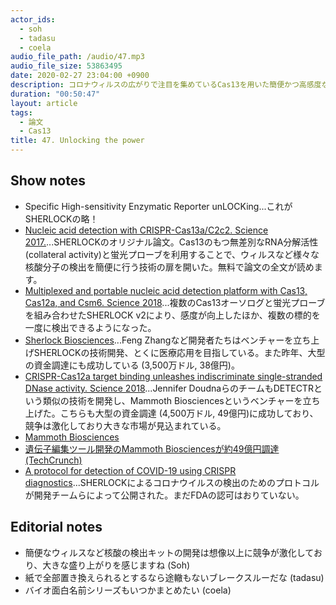 ```yaml
---
actor_ids:
  - soh
  - tadasu
  - coela
audio_file_path: /audio/47.mp3
audio_file_size: 53863495 
date: 2020-02-27 23:04:00 +0900
description: コロナウィルスの広がりで注目を集めているCas13を用いた簡便かつ高感度な核酸検出法、SHERLOCKという技術について原著論文を紹介しました。
duration: "00:50:47"
layout: article
tags: 
  - 論文
  - Cas13
title: 47. Unlocking the power
---
```


## Show notes
- Specific High-sensitivity Enzymatic Reporter unLOCKing...これがSHERLOCKの略！
- [Nucleic acid detection with CRISPR-Cas13a/C2c2. Science 2017.](https://www.ncbi.nlm.nih.gov/pubmed/28408723)...SHERLOCKのオリジナル論文。Cas13のもつ無差別なRNA分解活性 (collateral activity)と蛍光プローブを利用することで、ウィルスなど様々な核酸分子の検出を簡便に行う技術の扉を開いた。無料で論文の全文が読めます。
- [Multiplexed and portable nucleic acid detection platform with Cas13, Cas12a, and Csm6. Science 2018](https://www.ncbi.nlm.nih.gov/pubmed/29449508)...複数のCas13オーソログと蛍光プローブを組み合わせたSHERLOCK v2により、感度が向上したほか、複数の標的を一度に検出できるようになった。
- [Sherlock Biosciences](https://sherlock.bio/)...Feng Zhangなど開発者たちはベンチャーを立ち上げSHERLOCKの技術開発、とくに医療応用を目指している。また昨年、大型の資金調達にも成功している (3,500万ドル, 38億円)。
- [CRISPR-Cas12a target binding unleashes indiscriminate single-stranded DNase activity. Science 2018](https://www.ncbi.nlm.nih.gov/pubmed/29449511)...Jennifer DoudnaらのチームもDETECTRという類似の技術を開発し、Mammoth Biosciencesというベンチャーを立ち上げた。こちらも大型の資金調達 (4,500万ドル, 49億円)に成功しており、競争は激化しており大きな市場が見込まれている。
- [Mammoth Biosciences](https://mammoth.bio/)
- [遺伝子編集ツール開発のMammoth Biosciencesが約49億円調達 (TechCrunch)](https://jp.techcrunch.com/2020/02/02/2020-01-30-mammoth-biosciences-aims-to-be-illumina-for-the-gene-editing-generation/)
- [A protocol for detection of COVID-19 using CRISPR diagnostics](https://www.broadinstitute.org/files/publications/special/COVID-19%20detection%20(updated).pdf)...SHERLOCKによるコロナウイルスの検出のためのプロトコルが開発チームらによって公開された。まだFDAの認可はおりていない。

## Editorial notes
- 簡便なウィルスなど核酸の検出キットの開発は想像以上に競争が激化しており、大きな盛り上がりを感じますね (Soh)
- 紙で全部置き換えられるとするなら途轍もないブレークスルーだな (tadasu)
- バイオ面白名前シリーズもいつかまとめたい (coela)
